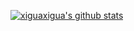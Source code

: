 [![xiguaxigua's github stats](https://github-readme-stats.vercel.app/api?username=xiguaxigua)](https://github.com/anuraghazra/github-readme-stats)
